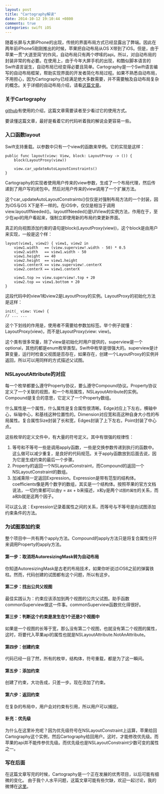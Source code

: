```yaml
---
layout: post
title: "Cartography解读"
date: 2014-10-12 19:10:44 +0800
comments: true
categories: swift iOS
---
```

随着长屏与大屏iPhone的出现，传统的界面布局方式已经显露出了弊端。因此在两年前iPhone5刚刚推出的时候，苹果把自动布局从OS X带到了iOS。但是，由于苹果一贯“大道至简”的作风，自动布局只有两个啰嗦的api。所以，对自动布局的封装非常的有必要。在使用上，由于今年大屏手机的出现，和酷似脚本语言的Swift语言诞生，自动布局已经变得必要且简单。Cartography是一个Swift语言编写的自动布局框架，帮助实现界面的开发者简化布局过程。如果不熟悉自动布局，不用担心，因为Cartography已经满足绝大多数需要，并不需要触及自动布局复杂的概念。关于详细的自动布局介绍，请看[这篇文章](http://answerhuang.duapp.com/index.php/2013/10/11/advanced-auto-layout-toolbox/)。
  
### 关于Cartography
[github](https://github.com/robb/Cartography/)有使用的介绍，这篇文章需要读者至少看过它的使用方式。
  
要读懂这篇文章，最好是看着它的代码听着我的解说会更容易一些。
### 入口函数layout
Swift支持重载。以参数中只有一个view的函数来举例。它的实现是这样：
```
public func layout(view: View, block: LayoutProxy -> ()) {
    block(LayoutProxy(view))

    view.car_updateAutoLayoutConstraints()
}
```
Cartography的实现者使用用户传来的view参数，生成了一个布局代理，然后传递到了用户写的闭包中。然后对用户传来的view调用了一个扩展方法。
  
这个car_updateAutoLayoutConstraints()仅仅是对强制布局方法的一个封装，因为iOS与OS X下是不一样的。在iOS中，仅仅是相当于调用view.layoutIfNeeded()。layoutIfNeeded()是UIView的实例方法，作用在于，至少在api的用户看起来，强制立即使用新的布局约束更新界面。
  
真正的向视图添加约束的语句是block(LayoutProxy(view))，这个block是由用户来实现，一般是这个样：
``` 
layout(view1, view2) { view1, view2 in
    view1.width   == (view.superview!.width - 50) * 0.5
    view2.width   == view1.width - 50
    view1.height  == 40
    view2.height  == view1.height
    view1.centerX == view.superview!.centerX
    view2.centerX == view1.centerX

    view1.top >= view.superview!.top + 20
    view2.top == view1.bottom + 20
}
```
这段代码中的view1和view2是LayoutProxy的实例。LayoutProxy的初始化方法是这样：
``` 
init(_ view: View) {
// ... ...
```
这个下划线的作用是，使用者不需要给参数加标签。举个例子就懂：LayoutProxy(view)，而不是LayoutProxy(view: view)。
  
这个类有很多常量，除了view是初始化时用户提供的，superview是一个optional，其他的都是enum枚举类型。Swift中枚举是很强大的。superview是计算变量，运行时检查父视图是否存在，如果存在，创建一个LayoutProxy的实例并返回，所以可以用同样的方式描述父试图。
  
### NSLayoutAttribute的对应
每一个枚举都要么遵守Property协议，要么遵守Compound协议。Property协议定义了一个关联的视图，和一个布局属性，NSLayoutAttribute的实例。Compound是复合的意思，它定义了一个Property数组。
  
什么属性是一个属性，什么属性是复合属性很清晰。Edge对应上下左右，横轴中心，纵轴中心，和基线这种位置性的。Dimension对应宽和高这种自身大小性的布局属性。复合属性Size封装了长和宽，Edges封装了上下左右，Point封装了中心点。
  
这些枚举的定义文件中，有大量的符号定义。其中有很强的规律性：
1. 等号和不等号一些是调用apply函数，一些是交换参数传递到执行的函数中。这么做可以减少重复，是良好的代码规范。关于apply函数放到后面去说，因为它是生成约束的最后一个步骤。
2. Property的返回一个NSLayoutConstraint，而Compound的返回一个NSLayoutConstraint的数组。
3. 加减乘除一定返回Expression。Expression是带有范型的结构体。coefficients像是两个数字的数组，其实是一个结构体。按照苹果的官方文档说法，一切约束都可以由y = ax + b来描述，x和y是两个`试图的属性`的关系，而a和b就是这两个因子。
  
可以这么说：Expression记录着属性之间的关系，而等号与不等号是向试图添加约束条件的方法。
  
### 为试图添加约束
整个项目中一共有两个apply方法。Compound的apply方法只是将复合属性分开来调用Property的apply方法。
  
#### 第一步：取消将AutoresizingMask转为自动布局
你知道AutoresizingMask是古老的布局技术，如果你听说过iOS6之前的弹簧铁柱。然而，代码创建的试图都有这个问题，所以有这步。
#### 第二步：找出公共父视图
最佳实践认为：约束应该添加到两个视图的公共父试图。助手函数commonSuperview做这一件事。commonSuperview函数优化得很好。
#### 第三步：判断这个约束是发生在1个还是2个视图中
如果是一个视图的长等于宽，那么没有第二个视图，也就没有第二个视图的属性，这时，将要代入苹果api的属性也就是NSLayoutAttribute.NotAnAttribute。
#### 第四步：创建约束
代码已经一目了然，所有的枚举，结构体，符号重载，都是为了这一瞬间。
#### 第五步：添加约束
创建了约束，大功告成，只差一步。现在添加了约束。
#### 第六步：返回约束
在复杂的布局中，用户会对约束有引用，所以用户可以捕捉。
#### 补充：优先级
为什么在这里补充呢？因为优先级符号在NSLayoutConstraint上运算，苹果给回Cartography这个实例，然后Cartography给回用户。这时，才能修改优先级。而苹果的api并不能传参优先级。而优先级也是NSLayoutConstraint少数可变的属性之一。
  
### 写在后面
在这篇文章写完的时候，Cartography是一个正在发展的优秀项目，以后可能有细微的变化。
由于我个人水平问题，这篇文章可能有些欠缺，欢迎一起讨论，我的微博在[这里](http://weibo.com/kaiyuz/)。
